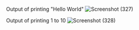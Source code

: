 Output of printing "Hello World"
![Screenshot (327)](https://github.com/user-attachments/assets/6ab5ddf8-18d5-4167-a727-a00edc0a66a6)


Output of printing 1 to 10
![Screenshot (328)](https://github.com/user-attachments/assets/78554071-3c78-4436-ba5b-f81a13bf3a5f)
